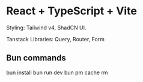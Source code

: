 # React + TypeScript + Vite

Styling: Tailwind v4, ShadCN UI.

Tanstack Libraries: Query, Router, Form


## Bun commands
bun install
bun run dev
bun pm cache rm